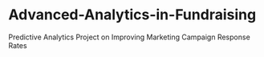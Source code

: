 # Advanced-Analytics-in-Fundraising
Predictive Analytics Project on Improving Marketing Campaign Response Rates
